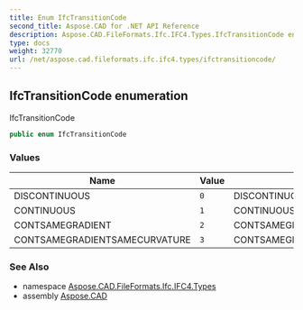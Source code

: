 ```yaml
---
title: Enum IfcTransitionCode
second_title: Aspose.CAD for .NET API Reference
description: Aspose.CAD.FileFormats.Ifc.IFC4.Types.IfcTransitionCode enum. IfcTransitionCode
type: docs
weight: 32770
url: /net/aspose.cad.fileformats.ifc.ifc4.types/ifctransitioncode/
---
```

## IfcTransitionCode enumeration

IfcTransitionCode

```csharp
public enum IfcTransitionCode
```

### Values

| Name | Value | Description |
| --- | --- | --- |
| DISCONTINUOUS | `0` | DISCONTINUOUS |
| CONTINUOUS | `1` | CONTINUOUS |
| CONTSAMEGRADIENT | `2` | CONTSAMEGRADIENT |
| CONTSAMEGRADIENTSAMECURVATURE | `3` | CONTSAMEGRADIENTSAMECURVATURE |

### See Also

* namespace [Aspose.CAD.FileFormats.Ifc.IFC4.Types](../../aspose.cad.fileformats.ifc.ifc4.types/)
* assembly [Aspose.CAD](../../)


